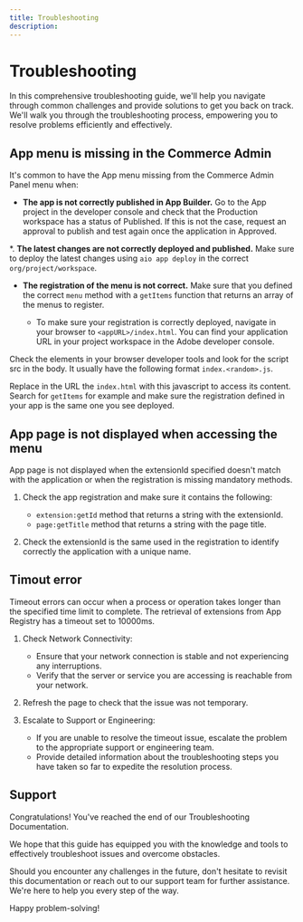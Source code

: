 ```yaml
---
title: Troubleshooting
description: 
---
```


# Troubleshooting

In this comprehensive troubleshooting guide, we'll help you navigate through common challenges and provide solutions to get you back on track. We'll walk you through the troubleshooting process, empowering you to resolve problems efficiently and effectively.

## App menu is missing in the Commerce Admin

It's common to have the App menu missing from the Commerce Admin Panel menu when:

*  **The app is not correctly published in App Builder.** Go to the App project in the developer console and check that the Production workspace has a status of Published. If this is not the case, request an approval to publish and test again once the application in Approved. 

*. **The latest changes are not correctly deployed and published.** Make sure to deploy the latest changes using `aio app deploy` in the correct `org/project/workspace`.

*  **The registration of the menu is not correct.** Make sure that you defined the correct `menu` method with a `getItems` function that returns an array of the menus to register. 

   *  To make sure your registration is correctly deployed, navigate in your browser to `<appURL>/index.html`. You can find your application URL in your project workspace in the Adobe developer console. 

Check the elements in your browser developer tools and look for the script src in the body. It usually have the following format `index.<random>.js`. 

Replace in the URL the `index.html` with this javascript to access its content. Search for `getItems` for example and make sure the registration defined in your app is the same one you see deployed. 

## App page is not displayed when accessing the menu

App page is not displayed when the extensionId specified doesn't match with the application or when the registration is missing mandatory methods. 

1. Check the app registration and make sure it contains the following:
	
	- `extension:getId` method that returns a string with the extensionId. 
	- `page:getTitle` method that returns a string with the page title.

2. Check the extensionId is the same used in the registration to identify correctly the application with a unique name. 

## Timout error

Timeout errors can occur when a process or operation takes longer than the specified time limit to complete. The retrieval of extensions from App Registry has a timeout set to 10000ms.

1. Check Network Connectivity:

	- Ensure that your network connection is stable and not experiencing any interruptions.
   *  Verify that the server or service you are accessing is reachable from your network.

2. Refresh the page to check that the issue was not temporary. 

3. Escalate to Support or Engineering:

   *  If you are unable to resolve the timeout issue, escalate the problem to the appropriate support or engineering team.
   *  Provide detailed information about the troubleshooting steps you have taken so far to expedite the resolution process.

## Support

Congratulations! You've reached the end of our Troubleshooting Documentation.

We hope that this guide has equipped you with the knowledge and tools to effectively troubleshoot issues and overcome obstacles. 

Should you encounter any challenges in the future, don't hesitate to revisit this documentation or reach out to our support team for further assistance. We're here to help you every step of the way.

Happy problem-solving!
